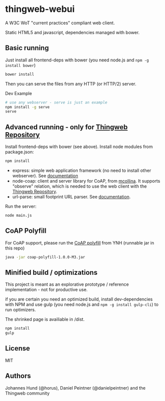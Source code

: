# thingweb-webui
A W3C WoT "current practices" compliant web client.

Static HTML5 and javascript, dependencies managed with bower.

## Basic running
Just install all frontend-deps with bower (you need node.js and ``npm -g install bower``)
```bash
bower install
```
Then you can serve the files from any HTTP (or HTTP/2) server. 
 
Dev Example
```bash
# use any webserver - serve is just an example
npm install -g serve
serve
```
## Advanced running - only for [Thingweb Repository](https://github.com/thingweb/thingweb-repository)
Install frontend-deps with bower (see above).
Install node modules from package.json:
```bash
npm install
```
  - express: simple web application framework (no need to install other webserver). See [documentation](https://expressjs.com/)
  - node-coap: client and server library for CoAP, from [mcollina](https://github.com/mcollina/node-coap). It supports "observe" relation, which is needed to use the web client with the [Thingweb Repository](https://github.com/thingweb/thingweb-repository).
  - url-parse: small footprint URL parser. See [documentation](https://www.npmjs.com/package/url-parse).

Run the server:
```bash
node main.js
```

## CoAP Polyfill

For CoAP support, please run the [CoAP polyfill](https://github.com/ynh/coap-polyfill) from YNH (runnable jar in this repo)

```bash
java -jar coap-polyfill-1.0.0-M3.jar
```

## Minified build / optimizations
This project is meant as an explorative prototype / reference implementation - not for productive use.

if you are certain you need an optimized build, install dev-dependencies with NPM 
and use gulp (you need node.js and ``npm -g install gulp-cli``) to run optimizers.

The shrinked page is availiable in /dist.

```bash
npm install 
gulp
```

## License 
MIT

## Authors
Johannes Hund (@horus), Daniel Peintner (@danielpeintner) and the Thingweb community